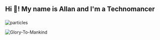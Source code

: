 <h2 align="left">Hi 👋! My name is Allan and I'm a Technomancer</h2>

###
![particles](https://github.com/DarkStarStrix/DarkStarStrix/assets/108637439/b819166a-2583-488d-a12b-cf9d87954f1e)

   ![Glory-To-Mankind](https://github.com/DarkStarStrix/DarkStarStrix/assets/108637439/d0219edd-c027-4649-b574-b0169883f0a3)



###
